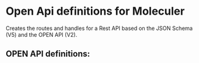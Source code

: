 # Open Api definitions for Moleculer

Creates the routes and handles for a Rest API based on the JSON Schema (V5) and the OPEN API (V2).

## OPEN API definitions:
